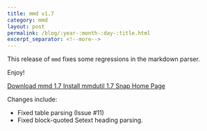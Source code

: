 ```yaml
---
title: mmd v1.7
category: mmd
layout: post
permalink: /blog/:year-:month-:day-:title.html
excerpt_separator: <!--more-->
---
```


This release of `mmd` fixes some regressions in the markdown parser.  

Enjoy!

<a class="btn btn-primary" href="https://github.com/michaelrsweet/mmd/releases/tag/v1.7">Download mmd 1.7 <span class="glyphicon glyphicon-download-alt" aria-hidden="true"></span></a>
<a class="btn btn-default" href="https://snapcraft.io/mmdutil">Install mmdutil 1.7 Snap <span class="glyphicon glyphicon-download-alt" aria-hidden="true"></span></a>
<a class="btn btn-default" href="/mmd/index.html">Home Page <span class="glyphicon glyphicon-home" aria-hidden="true"></span></a>

<!--more-->

Changes include:

- Fixed table parsing (Issue #11)
- Fixed block-quoted Setext heading parsing.
